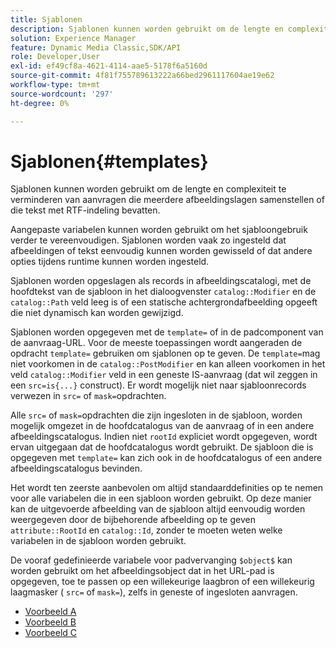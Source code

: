 ```yaml
---
title: Sjablonen
description: Sjablonen kunnen worden gebruikt om de lengte en complexiteit te verminderen van aanvragen die meerdere afbeeldingslagen samenstellen of die tekst met RTF-indeling bevatten.
solution: Experience Manager
feature: Dynamic Media Classic,SDK/API
role: Developer,User
exl-id: ef49cf8a-4621-4114-aae5-5178f6a5160d
source-git-commit: 4f81f755789613222a66bed2961117604ae19e62
workflow-type: tm+mt
source-wordcount: '297'
ht-degree: 0%

---
```


# Sjablonen{#templates}

Sjablonen kunnen worden gebruikt om de lengte en complexiteit te verminderen van aanvragen die meerdere afbeeldingslagen samenstellen of die tekst met RTF-indeling bevatten.

Aangepaste variabelen kunnen worden gebruikt om het sjabloongebruik verder te vereenvoudigen. Sjablonen worden vaak zo ingesteld dat afbeeldingen of tekst eenvoudig kunnen worden gewisseld of dat andere opties tijdens runtime kunnen worden ingesteld.

Sjablonen worden opgeslagen als records in afbeeldingscatalogi, met de hoofdtekst van de sjabloon in het dialoogvenster `catalog::Modifier` en de `catalog::Path` veld leeg is of een statische achtergrondafbeelding opgeeft die niet dynamisch kan worden gewijzigd.

Sjablonen worden opgegeven met de `template=` of in de padcomponent van de aanvraag-URL. Voor de meeste toepassingen wordt aangeraden de opdracht `template=` gebruiken om sjablonen op te geven. De `template=`mag niet voorkomen in de `catalog::PostModifier` en kan alleen voorkomen in het veld `catalog::Modifier` veld in een geneste IS-aanvraag (dat wil zeggen in een `src=is{...}` construct). Er wordt mogelijk niet naar sjabloonrecords verwezen in `src=` of `mask=`opdrachten.

Alle `src=` of `mask=`opdrachten die zijn ingesloten in de sjabloon, worden mogelijk omgezet in de hoofdcatalogus van de aanvraag of in een andere afbeeldingscatalogus. Indien niet `rootId` expliciet wordt opgegeven, wordt ervan uitgegaan dat de hoofdcatalogus wordt gebruikt. De sjabloon die is opgegeven met `template=` kan zich ook in de hoofdcatalogus of een andere afbeeldingscatalogus bevinden.

Het wordt ten zeerste aanbevolen om altijd standaarddefinities op te nemen voor alle variabelen die in een sjabloon worden gebruikt. Op deze manier kan de uitgevoerde afbeelding van de sjabloon altijd eenvoudig worden weergegeven door de bijbehorende afbeelding op te geven `attribute::RootId` en `catalog::Id`, zonder te moeten weten welke variabelen in de sjabloon worden gebruikt.

De vooraf gedefinieerde variabele voor padvervanging `$object$` kan worden gebruikt om het afbeeldingsobject dat in het URL-pad is opgegeven, toe te passen op een willekeurige laagbron of een willekeurig laagmasker ( `src=` of `mask=`), zelfs in geneste of ingesloten aanvragen.

* [Voorbeeld A](r-example-a.md)
* [Voorbeeld B](r-example-b.md)
* [Voorbeeld C](r-example-c.md)
